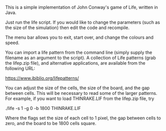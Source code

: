 This is a simple implementation of John Conway's game of Life, written
in Java.

Just run the life script. If you would like to change the parameters
(such as the size of the simulation) then edit the code and recompile.

The menu bar allows you to exit, start over, and change the colours and
speed.

You can import a life pattern from the command line (simply supply the
filename as an argument to the script). A collection of Life patterns
(grab the lifep.zip file), and alternative applications,
are available from the following URL:

https://www.ibiblio.org/lifepatterns/

You can adjust the size of the cells, the size of the board, and the gap
between cells. This will be necessary to read some of the larger patterns.
For example, if you want to load THINRAKE.LIF from the lifep.zip file, try

./life -s 1 -g 0 -b 1800 THINRAKE.LIF

Where the flags set the size of each cell to 1 pixel, the gap between cells
to zero, and the board to be 1800 cells square.

